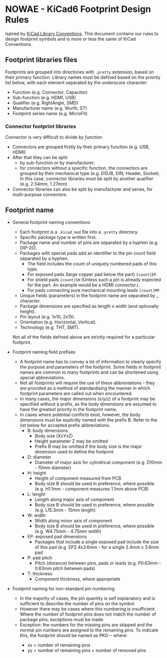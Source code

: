# NOWAE - KiCad6 Footprint Design Rules

Ispired by [KiCad Library Conventions](https://klc.kicad.org/symbol/).
This document contains our rules to design footprint symbols and is more or less the same of KiCad Conventions.

## Footprint libraries files

Footprints are grouped into directories with `.pretty` extension, based on their primary function.
Library names must be defined based on the priority list below, with each element separated by the underscore character:
* Function (e.g. Connector, Capacitor)
* Sub-function (e.g. HDMI, USB)
* Qualifier (e.g. RightAngle, SMD)
* Manufacturer name (e.g. Wurth, ST)
* Footprint series name (e.g. MicroFit)

### Connector footprint libraries

Connector is very difficult to divide _by function_.
* Connectors are grouped firstly by their primary function (e.g. USB, HDMI)
* After that they can be split:
  *  by sub-function or by manufacturer;
  *  for connectors without a specific function, the connectors are grouped by their mechanical type (e.g. DSUB, DIN, Header, Socket). In this case, connector libraries must be split by another qualifier (e.g. 2.54mm, 1.27mm)
* Connector libraries can also be split by manufacturer and series, for multi-purpose connectors.

## Footprint name

* General footprint naming conventions
  * Each footprint is a `.kicad_mod` file into a `.pretty` directory.
  * Specific package type is written first.
  * Package name and number of pins are separated by a hyphen (e.g. DIP-20).
  * Packages with special pads add an identifier to the pin count field separated by a hyphen.
    * The field includes the count of uniquely numbered pads of this type.
    * For exposed pads (large copper pad below the part) `[count]EP`.
    * For shield pads `[count]SH` (Unless such a pin is already expected for the part. An example would be a HDMI connector.).
    * For pads connecting pure mechanical mounting leads `[count]MP`.
  * Unique fields (parameters) in the footprint name are separated by _ character.
  * Package dimensions are specified as length x width (and optionally height).
  * Pin layout (e.g. 1x10, 2x15).
  * Orientation (e.g. Horizontal, Vertical).
  * Technology (e.g. THT, SMT).
  
  Not all of the fields defined above are strictly required for a particular footprint.

* Footprint naming field prefixes
  * A footprint name has to convey a lot of information to clearly specify the purpose and parameters of the footprint. Some fields in footprint names are common to many footprints and can be shortened using special abbreviations.
  * Not all footprints will require the use of these abbreviations - they are provided as a method of standardising the manner in which footprint parameters are called out when encountered.
  * In many cases, the major dimensions (x/y/z) of a footprint may be specified without a prefix, as the body dimensions are assumed to have the greatest priority in the footprint name.
  * In cases where potential conflicts exist, however, the body dimensions must be explicitly named with the prefix B. Refer to the list below for accepted prefix abbreviations.
    * B: body dimensions
      * Body size (XxYxZ)
      * Height parameter Z may be omitted
      * Prefix B may be omitted if the body size is the major dimension used to define the footprint
    * D: diameter
      * Diameter of major axis for cylindrical component (e.g. D10mm - 10mm diameter)
    * H: height
      * Height of component measured from PCB
      * Body size B should be used in preference, where possible (e.g. H1.1mm - component measures 1.1mm above PCB)
    * L: lenght
      * Length along major axis of component
      * Body size B should be used in preference, where possible (e.g. L15.3mm - 15mm length)
    * W: width
      * Width along minor axis of component
      * Body size B should be used in preference, where possible (e.g. W4.75mm - 4.75mm width)
    * EP: exposed pad dimensions
      * Packages that include a single exposed pad include the size of this pad (e.g. EP2.4x3.6mm - for a single 2.4mm x 3.6mm pad
    * P: pad pitch
      * Pitch (distance) between pins, pads or leads (e.g. P0.63mm - 0.63mm pitch between pads)
    * T: thickness
      * Component thickness, where appropriate

* Footprint naming for non-standard pin numbering
  * In the majority of cases, the pin quantity is self explanatory and is sufficient to describe the number of pins on the symbol.
  * However there may be cases where this numbering is insufficient. Where the number of footprint pins does not match the number of package pins, exceptions must be made.
  * Exception: the numbers for the missing pins are skipped and the normal pin numbers are assigned to the remaining pins. To indicate this, the footprint should be named as PKG-<xx>-<yy> where:
    * xx = number of remaining pins
    * yy = number of remaining pins + number of removed pins